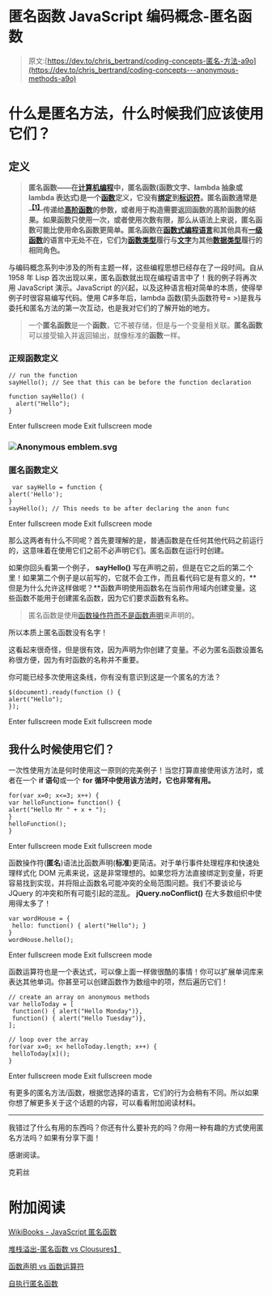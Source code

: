 # 匿名函数 JavaScript 编码概念-匿名函数

> 原文:[https://dev.to/chris_bertrand/coding-concepts-匿名-方法-a9o](https://dev.to/chris_bertrand/coding-concepts---anonymous-methods-a9o)

# 什么是匿名方法，什么时候我们应该使用它们？

## 定义

> **匿名函数——在[计算机编程](https://en.wikipedia.org/wiki/Computer_programming "Computer programming")中，匿名函数(函数文字、lambda 抽象或 lambda 表达式)是一个[函数](https://en.wikipedia.org/wiki/Function_(computer_science) "Function (computer science)")定义，它没有[绑定](https://en.wikipedia.org/wiki/Name_binding "Name binding")到[标识符](https://en.wikipedia.org/wiki/Name_(computer_science) "Name (computer science)")。匿名函数通常是<sup id="cite_ref-1">[【1】](https://en.wikipedia.org/wiki/Anonymous_function#cite_note-1)</sup>传递给[高阶函数](https://en.wikipedia.org/wiki/Higher-order_function "Higher-order function")的参数，或者用于构造需要返回函数的高阶函数的结果。如果函数只使用一次，或者使用次数有限，那么从语法上来说，匿名函数可能比使用命名函数更简单。匿名函数在[函数式编程语言](https://en.wikipedia.org/wiki/Functional_programming_language "Functional programming language")和其他具有[一级函数](https://en.wikipedia.org/wiki/First-class_function "First-class function")的语言中无处不在，它们为[函数类型](https://en.wikipedia.org/wiki/Function_type "Function type")履行与[文字](https://en.wikipedia.org/wiki/Literal_(computer_programming) "Literal (computer programming)")为其他[数据类型](https://en.wikipedia.org/wiki/Data_type "Data type")履行的相同角色。**

与编码概念系列中涉及的所有主题一样，这些编程思想已经存在了一段时间。自从 1958 年 Lisp 首次出现以来，匿名函数就出现在编程语言中了！我的例子将再次用 JavaScript 演示。JavaScript 的兴起，以及这种语言相对简单的本质，使得举例子时很容易编写代码。使用 C#多年后，lambda 函数(箭头函数符号= >)是我与委托和匿名方法的第一次互动，也是我对它们的了解开始的地方。

> 一个**匿名函数**是一个**函数**，它不被存储，但是与一个变量相关联。**匿名函数**可以接受输入并返回输出，就像标准的**函数**一样。

### 正规函数定义

```
// run the function 
sayHello(); // See that this can be before the function declaration

function sayHello() (
  alert("Hello");
} 
```

Enter fullscreen mode Exit fullscreen mode

### ![Anonymous emblem.svg](../Images/5b357304a17632409c14cf42d6552eeb.png)

### 匿名函数定义

```
 var sayHello = function {
alert('Hello');
}
sayHello(); // This needs to be after declaring the anon func 
```

Enter fullscreen mode Exit fullscreen mode

那么这两者有什么不同呢？首先要理解的是，普通函数是在任何其他代码之前运行的，这意味着在使用它们之前不必声明它们。匿名函数在运行时创建。

如果你回头看第一个例子， **sayHello()** 写在声明之前，但是在它之后的第二个里！如果第二个例子是以前写的，它就不会工作，而且看代码它是有意义的，**但是为什么允许这样做呢？**函数声明使用函数名在当前作用域内创建变量。这些函数不能用于创建匿名函数，因为它们要求函数有名称。

> 匿名函数是使用[函数操作符而不是函数声明](http://helephant.com/2012/07/14/javascript-function-declaration-vs-expression/)来声明的。

所以本质上匿名函数没有名字！

这看起来很奇怪，但是很有效，因为声明为你创建了变量。不必为匿名函数设置名称很方便，因为有时函数的名称并不重要。

你可能已经多次使用这条线，你有没有意识到这是一个匿名的方法？

```
$(document).ready(function () {
alert("Hello");
}); 
```

Enter fullscreen mode Exit fullscreen mode

## 我什么时候使用它们？

一次性使用方法是何时使用这一原则的完美例子！当您打算直接使用该方法时，或者在一个 **if 语句**或一个 **for** **循环中使用该方法时，它也非常有用。**

```
for(var x=0; x<=3; x++) {
var helloFunction= function() {
alert("Hello Mr " + x + ");
}
helloFunction();
} 
```

Enter fullscreen mode Exit fullscreen mode

函数操作符(**匿名**)语法比函数声明(**标准**)更简洁。对于单行事件处理程序和快速处理样式化 DOM 元素来说，这是非常理想的。如果您将方法直接绑定到变量，将更容易找到实现，并将阻止函数名可能冲突的全局范围问题。我们不要谈论与 JQuery 的冲突和所有可能引起的混乱。 **jQuery.noConflict()** 在大多数组织中使用得太多了！

```
var wordHouse = {
 hello: function() { alert("Hello"); }
}
wordHouse.hello(); 
```

Enter fullscreen mode Exit fullscreen mode

函数运算符也是一个表达式，可以像上面一样做很酷的事情！你可以扩展单词库来表达其他单词。你甚至可以创建函数作为数组中的项，然后遍历它们！

```
// create an array on anonymous methods
var helloToday = [
 function() { alert("Hello Monday")},
 function() { alert("Hello Tuesday")},
];

// loop over the array
for(var x=0; x< helloToday.length; x++) {
 helloToday[x]();
} 
```

Enter fullscreen mode Exit fullscreen mode

有更多的匿名方法/函数，根据您选择的语言，它们的行为会稍有不同。所以如果你想了解更多关于这个话题的内容，可以看看附加阅读材料。

* * *

我错过了什么有用的东西吗？你还有什么要补充的吗？你用一种有趣的方式使用匿名方法吗？如果有分享下面！

感谢阅读。

克莉丝

# 附加阅读

[WikiBooks - JavaScript 匿名函数](https://en.wikibooks.org/wiki/JavaScript/Anonymous_functions)

[堆栈溢出-匿名函数 vs Clousures】](https://stackoverflow.com/questions/12930272/javascript-closures-vs-anonymous-functions)

[函数声明 vs 函数运算符](http://helephant.com/2012/07/14/javascript-function-declaration-vs-expression/)

[自执行匿名函数](http://esbueno.noahstokes.com/post/77292606977/self-executing-anonymous-functions-or-how-to-write)